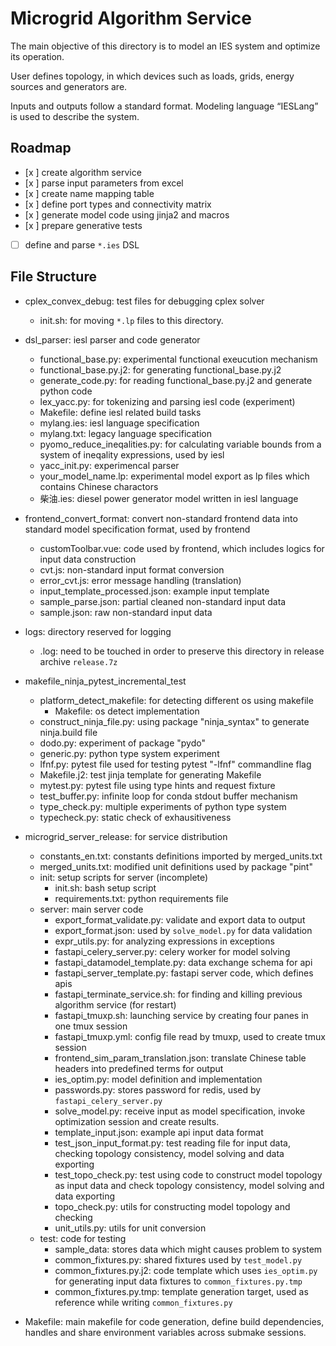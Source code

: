 # Microgrid Algorithm Service

The main objective of this directory is to model an IES system and optimize its operation.

User defines topology, in which devices such as loads, grids, energy sources and generators are.

Inputs and outputs follow a standard format. Modeling language “IESLang” is used to describe the system.

## Roadmap

* [x ] create algorithm service
* [x ] parse input parameters from excel
* [x ] create name mapping table
* [x ] define port types and connectivity matrix
* [x ] generate model code using jinja2 and macros
* [x ] prepare generative tests
* [ ] define and parse `*.ies` DSL

## File Structure

- cplex_convex_debug: test files for debugging cplex solver
    - init.sh: for moving `*.lp` files to this directory.
- dsl_parser: iesl parser and code generator
    - functional_base.py: experimental functional exeucution mechanism
    - functional_base.py.j2: for generating functional_base.py.j2
    - generate_code.py: for reading functional_base.py.j2 and generate python code
    - lex_yacc.py: for tokenizing and parsing iesl code (experiment)
    - Makefile: define iesl related build tasks
    - mylang.ies: iesl language specification
    - mylang.txt: legacy language specification
    - pyomo_reduce_ineqalities.py: for calculating variable bounds from a system of ineqality expressions, used by iesl
    - yacc_init.py: experimencal parser
    - your_model_name.lp: experimental model export as lp files which contains Chinese charactors
    - 柴油.ies: diesel power generator model written in iesl language
- frontend_convert_format: convert non-standard frontend data into standard model specification format, used by frontend
    - customToolbar.vue: code used by frontend, which includes logics for input data construction
    - cvt.js: non-standard input format conversion
    - error_cvt.js: error message handling (translation)
    - input_template_processed.json: example input template
    - sample_parse.json: partial cleaned non-standard input data
    - sample.json: raw non-standard input data
- logs: directory reserved for logging
    - .log: need to be touched in order to preserve this directory in release archive `release.7z`
- makefile_ninja_pytest_incremental_test
    - platform_detect_makefile: for detecting different os using makefile
        - Makefile: os detect implementation
    - construct_ninja_file.py: using package "ninja_syntax" to generate ninja.build file
    - dodo.py: experiment of package "pydo"
    - generic.py: python type system experiment
    - lfnf.py: pytest file used for testing pytest "-lfnf" commandline flag
    - Makefile.j2: test jinja template for generating Makefile
    - mytest.py: pytest file using type hints and request fixture
    - test_buffer.py: infinite loop for conda stdout buffer mechanism
    - type_check.py: multiple experiments of python type system
    - typecheck.py: static check of exhausitiveness
- microgrid_server_release: for service distribution
    - constants_en.txt: constants definitions imported by merged_units.txt
    - merged_units.txt: modified unit definitions used by package "pint"
    - init: setup scripts for server (incomplete)
        - init.sh: bash setup script
        - requirements.txt: python requirements file
    - server: main server code
        - export_format_validate.py: validate and export data to output
        - export_format.json: used by `solve_model.py` for data validation
        - expr_utils.py: for analyzing expressions in exceptions
        - fastapi_celery_server.py: celery worker for model solving
        - fastapi_datamodel_template.py: data exchange schema for api
        - fastapi_server_template.py: fastapi server code, which defines apis
        - fastapi_terminate_service.sh: for finding and killing previous algorithm service (for restart)
        - fastapi_tmuxp.sh: launching service by creating four panes in one tmux session
        - fastapi_tmuxp.yml: config file read by tmuxp, used to create tmux session
        - frontend_sim_param_translation.json: translate Chinese table headers into predefined terms for output
        - ies_optim.py: model definition and implementation
        - passwords.py: stores password for redis, used by `fastapi_celery_server.py`
        - solve_model.py: receive input as model specification, invoke optimization session and create results.
        - template_input.json: example api input data format
        - test_json_input_format.py: test reading file for input data, checking topology consistency, model solving and data exporting
        - test_topo_check.py: test using code to construct model topology as input data and check topology consistency, model solving and data exporting
        - topo_check.py: utils for constructing model topology and checking
        - unit_utils.py: utils for unit conversion
    - test: code for testing
        - sample_data: stores data which might causes problem to system
        - common_fixtures.py: shared fixtures used by `test_model.py`
        - common_fixtures.py.j2: code template which uses `ies_optim.py` for generating input data fixtures to `common_fixtures.py.tmp`
        - common_fixtures.py.tmp: template generation target, used as reference while writing `common_fixtures.py`
        
- Makefile: main makefile for code generation, define build dependencies, handles and share environment variables across submake sessions.